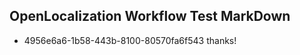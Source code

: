 ## OpenLocalization Workflow Test MarkDown
* 4956e6a6-1b58-443b-8100-80570fa6f543 
thanks!<!--HONumber=Mar16_HO2-->
